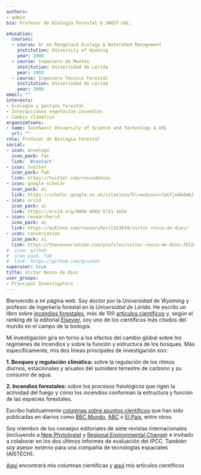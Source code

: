 ```yaml
---
authors:
- admin
bio: Profesor de Biología Forestal @ SWUST-UdL. 

education:
  courses:
  - course: Dr en Rangeland Ecology & Watershed Management
    institution: University of Wyoming
    year: 2008
  - course: Ingeniero de Montes
    institution: Universidad de Lérida
    year: 2003
  - course: Ingeniero Técnico Forestal
    institution: Universidad de Lérida
    year: 2000
email: ""
interests:
- Ecología y gestión forestal
- Interacciones vegetación-incendios
- Cambio climático
organizations:
- name: Southwest University of Science and Technology & UdL
  url: ""
role: Profesor de Biología Forestal
social:
- icon: envelope
  icon_pack: fas
  link: '#contact'
- icon: twitter
  icon_pack: fab
  link: https://twitter.com/rescodedios
- icon: google-scholar
  icon_pack: ai
  link: https://scholar.google.co.uk/citations?hl=en&user=7pGfjeAAAAAJ
- icon: orcid
  icon_pack: ai
  link: https://orcid.org/0000-0002-5721-1656
- icon: researcherid
  icon_pack: ai
  link: https://publons.com/researcher/1153834/victor-resco-de-dios/
- icon: conversation
  icon_pack: ai
  link: https://theconversation.com/profiles/victor-resco-de-dios-767249/articles
#- icon: github
#  icon_pack: fab
#  link: https://github.com/gcushen
superuser: true
title: Víctor Resco de Dios
user_groups:
- Principal Investigators
---
```


Bienvenido a mi página web. Soy doctor por la _Universidad de Wyoming_ y profesor de ingeniería forestal en la _Universidad de Lérida_. 
He escrito un libro sobre [incendios forestales](https://link.springer.com/book/10.1007/978-3-030-41192-3),
 más de 100 [artículos científicos](https://www.rescodedios.com/es/publication/) y, según el ranking de la editorial 
 [Elsevier](https://elsevier.digitalcommonsdata.com/datasets/btchxktzyw/3), soy uno de
 los científicos más citados del mundo en el campo de la biología. 

Mi investigación gira en torno a los efectos del cambio global sobre los regímenes de incendios y sobre la función y estructura de los bosques. 
Más específicamente, mis dos líneas principales de investigación son:

**1.	Bosques y regulación climática:** sobre la regulación de los ritmos diurnos, estacionales y anuales del sumidero terrestre de carbono y su consumo de agua.


**2.	Incendios forestales:** sobre los procesos fisiológicos que rigen la actividad del fuego y cómo los incendios conforman la estructura y función de las especies forestales.

Escribo habitualmente [columnas sobre asuntos científicos](https://www.rescodedios.com/es/prensa/) 
que han sido publicadas en diarios como [BBC Mundo](https://www.bbc.com/mundo/noticias-america-latina-54249424), 
[ABC](https://www.abc.es/ciencia/abci-pueden-arboles-transgenicos-parar-desierto-sahara-202106041022_noticia.html) o 
[El País](https://elpais.com/politica/2019/07/02/actualidad/1562064160_944305.html), entre otros. 

Soy miembro de los consejos editoriales de siete revistas internacionales (incluyendo a [New Phytologist](https://nph.onlinelibrary.wiley.com/journal/14698137)
y [Regional Environmental Change](https://www.springer.com/journal/10113)) 
e invitado a colaborar en los dos últimos informes de evaluación del IPCC. También soy asesor externo para una compañía de tecnologías espaciales 
(AISTECH).

[Aquí](https://www.rescodedios.com/es/prensa/) encontrará mis columnas científicas y [aquí](https://www.rescodedios.com/es/publication/) mis artículos científicos
